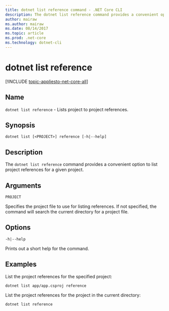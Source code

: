 ```yaml
---
title: dotnet list reference command - .NET Core CLI
description: The dotnet list reference command provides a convenient option to list project to project references.
author: mairaw
ms.author: mairaw
ms.date: 08/14/2017
ms.topic: article
ms.prod: .net-core
ms.technology: dotnet-cli
---
```

# dotnet list reference

[!INCLUDE [topic-appliesto-net-core-all](../../../includes/topic-appliesto-net-core-all.md)]

## Name

`dotnet list reference` - Lists project to project references.

## Synopsis

`dotnet list [<PROJECT>] reference [-h|--help]`

## Description

The `dotnet list reference` command provides a convenient option to list project references for a given project.

## Arguments

`PROJECT`

Specifies the project file to use for listing references. If not specified, the command will search the current directory for a project file.

## Options

`-h|--help`

Prints out a short help for the command.

## Examples

List the project references for the specified project:

`dotnet list app/app.csproj reference`

List the project references for the project in the current directory:

`dotnet list reference`
